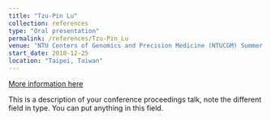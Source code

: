 ```yaml
---
title: "Tzu-Pin Lu"
collection: references
type: "Oral presentation"
permalink: /references/Tzu-Pin_Lu
venue: "NTU Centers of Genomics and Precision Medicine (NTUCGM) Summer Research"
start_date: 2018-12-25
location: "Taipei, Taiwan"
---
```


[More information here](https://icibm2019.org/index.htm)

This is a description of your conference proceedings talk, note the different field in type. You can put anything in this field.
